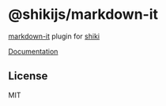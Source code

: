 # @shikijs/markdown-it

[markdown-it](https://markdown-it.github.io/) plugin for [shiki](https://github.com/shikijs/shiki)

[Documentation](https://shiki.style/packages/markdown-it)

## License

MIT
